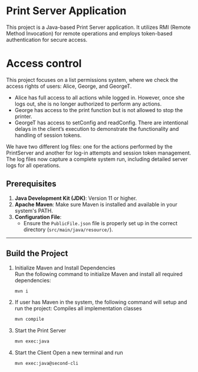 # Print Server Application

This project is a Java-based Print Server application. It utilizes RMI (Remote Method Invocation) for remote operations and employs token-based authentication for secure access.

# Access control
This project focuses on a list permissions system, where we check the access rights of users: Alice, George, and GeorgeT.

- Alice has full access to all actions while logged in. However, once she logs out, she is no longer authorized to perform any actions.
- George has access to the print function but is not allowed to stop the printer.
- GeorgeT has access to setConfig and readConfig. There are intentional delays in the client’s execution to demonstrate the functionality and handling of session tokens.

We have two different log files: one for the actions performed by the PrintServer and another for log-in attempts and session token management.
The log files now capture a complete system run, including detailed server logs for all operations.


## Prerequisites

1. **Java Development Kit (JDK)**: Version 11 or higher.
2. **Apache Maven**: Make sure Maven is installed and available in your system's PATH.
3. **Configuration File**:
   - Ensure the `PublicFile.json` file is properly set up in the correct directory (`src/main/java/resource/`).

---

## Build the Project
1. Initialize Maven and Install Dependencies  
   Run the following command to initialize Maven and install all required dependencies:
   ```bash
   mvn i
   ```
2. If user has Maven in the system, the following command will setup and run the project:
   Compiles all implementation classes
   ```sh
   mvn compile
   ```
3. Start the Print Server
   ```sh
   mvn exec:java
   ```
4. Start the Client
   Open a new terminal and run
   ```sh
   mvn exec:java@second-cli
   ```

